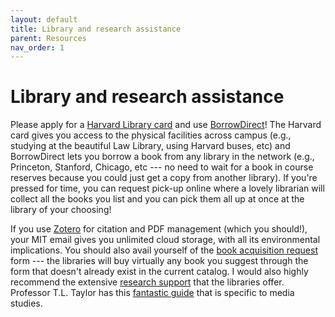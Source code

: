 ```yaml
---
layout: default
title: Library and research assistance
parent: Resources
nav_order: 1
---
```


# Library and research assistance

Please apply for a [Harvard Library card](https://libraries.mit.edu/borrow/non-mit-access/harvard/) and use [BorrowDirect](https://libraries.mit.edu/borrow/borrowdirect/)! The Harvard card gives you access to the physical facilities across campus (e.g., studying at the beautiful Law Library, using Harvard buses, etc) and BorrowDirect lets you borrow a book from any library in the network (e.g., Princeton, Stanford, Chicago, etc --- no need to wait for a book in course reserves because you could just get a copy from another library). If you're pressed for time, you can request pick-up online where a lovely librarian will collect all the books you list and you can pick them all up at once at the library of your choosing!

If you use [Zotero](https://libguides.mit.edu/cite-write/zotero) for citation and PDF management (which you should!), your MIT email gives you unlimited cloud storage, with all its environmental implications. You should also avail yourself of the [book acquisition request](https://libguides.mit.edu/cite-write/zotero) form --- the libraries will buy virtually any book you suggest through the form that doesn't already exist in the current catalog. I would also highly recommend the extensive [research support](https://libraries.mit.edu/research-support/) that the libraries offer. Professor T.L. Taylor has this [fantastic guide](http://tltaylor.com/teaching/research-resources-for-students/) that is specific to media studies.